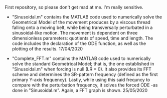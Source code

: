 First repository, so please don't get mad at me. I'm really sensitive.

- "Sinusoidal.m" contains the MATLAB code used to numerically solve the Geometrical Model of the movement produces by a viscous thread falling onto a moving belt, while being transversally perturbated in a sinusoidal-like motion. The movement is dependent on three dimensionless parameters: quotients of speed, time and length. The code includes the declaration of the ODE function, as well as the plotting of the results.
17/04/2020

- "Complete_FFT.m" contains the MATLAB code used to numerically solve the standard Geometrical Model; that is, the one established in "Sinusoidal.m" when forcing is null (LR = 0). It also provides its FFT scheme and determines the SR-pattern frequency (defined as the first primary Y-axis frequency). Lastly, while using this said frequncy to compare with the perturbation frequency, it solves the forced ODE -as done in "Sinusoidal.m". Again, a FFT graph is shown.
25/05/2020
